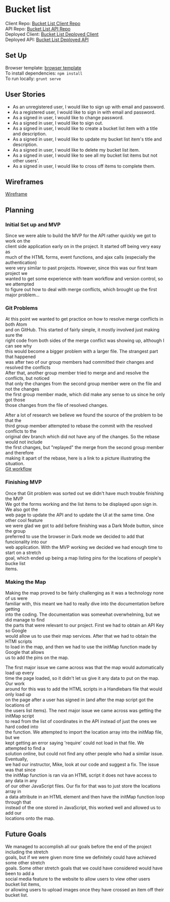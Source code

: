 # Bucket list

Client Repo: [Bucket List Client Repo](https://github.com/T-hatSquad/bucket-list-client)\
API Repo: [Bucket List API Repo](https://github.com/T-hatSquad/bucket-list-api)\
Deployed Client: [Bucket List Deployed Client](https://t-hatsquad.github.io/bucket-list-client/)\
Deployed API: [Bucket List Deployed API](https://gentle-ocean-46464.herokuapp.com/)

## Set Up
Browser template: [browser template](https://git.generalassemb.ly/ga-wdi-boston/browser-template)\
To install dependencies: `npm install`\
To run locally: `grunt serve`

## User Stories
- As an unregistered user, I would like to sign up with email and password.
- As a registered user, I would like to sign in with email and password.
- As a signed in user, I would like to change password.
- As a signed in user, I would like to sign out.
- As a signed in user, I would like to create a bucket list item with a title and description.
- As a signed in user, I would like to update my bucket list item's title and description.
- As a signed in user, I would like to delete my bucket list item.
- As a signed in user, I would like to see all my bucket list items but not other users'.
- As a signed in user, I would like to cross off items to complete them.

## Wireframes
[Wireframe](https://imgur.com/gallery/iAuZDEj)

## Planning

### Initial Set up and MVP
Since we were able to build the MVP for the API rather quickly we got to work on the\
client side application early on in the project. It started off being very easy as\
much of the HTML forms, event functions, and ajax calls (especially the authentication)\
were very similar to past projects. However, since this was our first team project we\
wanted to get some experience with team workflow and version control, so we attempted\
to figure out how to deal with merge conflicts, which brought up the first major problem...

### Git Problems
At this point we wanted to get practice on how to resolve merge conflicts in both Atom\
and on GitHub. This started of fairly simple, it mostly involved just making sure the\
right code from both sides of the merge conflict was showing up, although I can see why\
this would become a bigger problem with a larger file. The strangest part that happened\
was after two of our group members had committed their changes and resolved the conflicts\
After that, another group member tried to merge and and resolve the conflicts, but noticed\
that only the changes from the second group member were on the file and not the changes\
the first group member made, which did make any sense to us since he only got those\
those changes from the file of resolved changes.

After a lot of research we believe we found the source of the problem to be that the\
third group member attempted to rebase the commit with the resolved conflicts to the\
original dev branch which did not have any of the changes. So the rebase would not include\
the first changes, but "replayed" the merge from the second group member and therefore\
making it apart of the rebase, here is a link to a picture illustrating the situation.\
[Git workflow](https://imgur.com/gallery/b6ny5j8)

### Finishing MVP
Once that Git problem was sorted out we didn't have much trouble finishing the MVP\
We got the forms working and the list items to be displayed upon sign in. We also got the\
web page to update the API and to update the UI at the same time. One other cool feature\
we were glad we got to add before finishing was a Dark Mode button, since the group\
preferred to use the browser in Dark mode we decided to add that funcionality into our\
web application. With the MVP working we decided we had enough time to start on a stretch\
goal, which ended up being a map listing pins for the locations of people's bucke list\
items.

### Making the Map
Making the map proved to be fairly challenging as it was a technology none of us were\
familiar with, this meant we had to really dive into the documentation before getting\
into the coding. The documentation was somewhat overwhelming, but we did manage to find\
the parts that were relevant to our project. First we had to obtain an API Key so Google\
would allow us to use their map services. After that we had to obtain the HTMl scripts\
to load in the map, and then we had to use the initMap function made by Google that allows\
us to add the pins on the map.

The first major issue we came across was that the map would automatically load up every\
time the page loaded, so it didn't let us give it any data to put on the map. Our work\
around for this was to add the HTML scripts in a Handlebars file that would only load up\
on the page after a user has signed in (and after the map script got the locations of\
the users list items). The next major issue we came across was getting the initMap script\
to read from the list of coordinates in the API instead of just the ones we hard coded into\
the function. We attempted to import the location array into the initMap file, but we\
kept getting an error saying 'require' could not load in that file. We attempted to find a\
solution online, but could not find any other people who had a similar issue. Eventually,\
we had our instructor, Mike, look at our code and suggest a fix. The issue was that since\
the initMap function is ran via an HTML script it does not have access to any data in any\
of our other JavaScript files. Our fix for that was to just store the locations array in\
a data attribute in an HTML element and then have the initMap function loop through that\
instead of the one stored in JavaScript, this worked well and allowed us to add our\
locations onto the map.

## Future Goals
We managed to accomplish all our goals before the end of the project including the stretch\
goals, but if we were given more time we definitely could have achieved some other stretch\
goals. Some other stretch goals that we could have considered would have been to add a\
social media feature to the website to allow users to view other users bucket list items,\
or allowing users to upload images once they have crossed an item off their bucket list.
